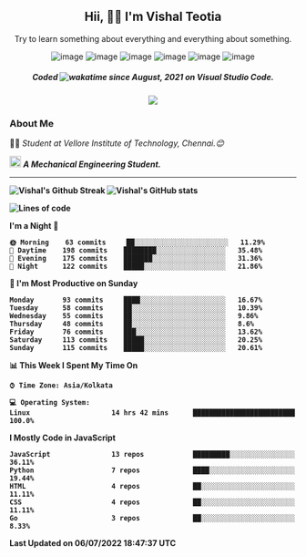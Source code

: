 <h2 align="center"><b>Hii, 🙋‍♂️ I'm Vishal Teotia</b></h2>
<p align="center">Try to learn something about everything and everything about something.</p>
<div align="center">
  


![image](https://shields.io/badge/django-green?style=for-the-badge&logo=django&logoColor=white)
![image](https://shields.io/badge/node.js-blue?style=for-the-badge&logo=node.js&logoColor=white)
![image](https://shields.io/badge/express.js-grey?style=for-the-badge&logo=express&logoColor=white)
![image](https://shields.io/badge/mongoDB-yellow?style=for-the-badge&logo=mongodb&logoColor=white)
![image](https://shields.io/badge/sqlite-violet?style=for-the-badge&logo=sqlite&logoColor=white)
![image](https://shields.io/badge/go-blue?style=for-the-badge&logo=go&logoColor=white)
  ##### Coded ![wakatime](https://wakatime.com/badge/user/9b30cd44-c53a-44d5-8ea4-236584d2eaf4.svg?style=for-the-badge) since August, 2021 on Visual Studio Code.  
  ![](https://komarev.com/ghpvc/?username=your-github-username&style=for-the-badge)
  
</div>

### About Me
👨‍🎓 <em>Student at Vellore Institute of Technology, Chennai.😊</em>

<img src="https://cdn3d.iconscout.com/3d/premium/thumb/business-deal-3597247-3010227.png" width="20"> <em><b>A Mechanical Engineering Student.</em>

---
![Vishal's Github Streak](https://github-readme-streak-stats.herokuapp.com/?user=vashuteotia123&hide_border=true&fire=2389DD&ring=329BDD&theme=dark)
![Vishal's GitHub stats](https://github-readme-stats.vercel.app/api?username=vashuteotia123&show_icons=true&theme=dark&count_private=true)

<!--START_SECTION:waka-->
![Lines of code](https://img.shields.io/badge/From%20Hello%20World%20I%27ve%20Written-2%20Million%20lines%20of%20code-blue)

**I'm a Night 🦉** 

```text
🌞 Morning    63 commits     ██░░░░░░░░░░░░░░░░░░░░░░░   11.29% 
🌆 Daytime    198 commits    ████████░░░░░░░░░░░░░░░░░   35.48% 
🌃 Evening    175 commits    ███████░░░░░░░░░░░░░░░░░░   31.36% 
🌙 Night      122 commits    █████░░░░░░░░░░░░░░░░░░░░   21.86%

```
📅 **I'm Most Productive on Sunday** 

```text
Monday       93 commits     ████░░░░░░░░░░░░░░░░░░░░░   16.67% 
Tuesday      58 commits     ██░░░░░░░░░░░░░░░░░░░░░░░   10.39% 
Wednesday    55 commits     ██░░░░░░░░░░░░░░░░░░░░░░░   9.86% 
Thursday     48 commits     ██░░░░░░░░░░░░░░░░░░░░░░░   8.6% 
Friday       76 commits     ███░░░░░░░░░░░░░░░░░░░░░░   13.62% 
Saturday     113 commits    █████░░░░░░░░░░░░░░░░░░░░   20.25% 
Sunday       115 commits    █████░░░░░░░░░░░░░░░░░░░░   20.61%

```


📊 **This Week I Spent My Time On** 

```text
⌚︎ Time Zone: Asia/Kolkata

💻 Operating System: 
Linux                    14 hrs 42 mins      █████████████████████████   100.0%

```

**I Mostly Code in JavaScript** 

```text
JavaScript               13 repos            █████████░░░░░░░░░░░░░░░░   36.11% 
Python                   7 repos             ████░░░░░░░░░░░░░░░░░░░░░   19.44% 
HTML                     4 repos             ██░░░░░░░░░░░░░░░░░░░░░░░   11.11% 
CSS                      4 repos             ██░░░░░░░░░░░░░░░░░░░░░░░   11.11% 
Go                       3 repos             ██░░░░░░░░░░░░░░░░░░░░░░░   8.33%

```



 Last Updated on 06/07/2022 18:47:37 UTC
<!--END_SECTION:waka-->
